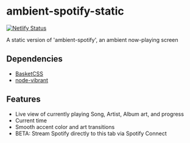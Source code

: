 # ambient-spotify-static

[![Netlify Status](https://api.netlify.com/api/v1/badges/c0353dff-0d7d-4b5c-8bf1-172feb003ad4/deploy-status)](https://app.netlify.com/sites/ambient-spotify/deploys)

A static version of 'ambient-spotify', an ambient now-playing screen

## Dependencies
- [BasketCSS](https://github.com/Basket-CSS/basket)
- [node-vibrant](https://github.com/Vibrant-Colors/node-vibrant)

## Features
- Live view of currently playing Song, Artist, Album art, and progress
- Current time
- Smooth accent color and art transitions
- BETA: Stream Spotify directly to this tab via Spotify Connect